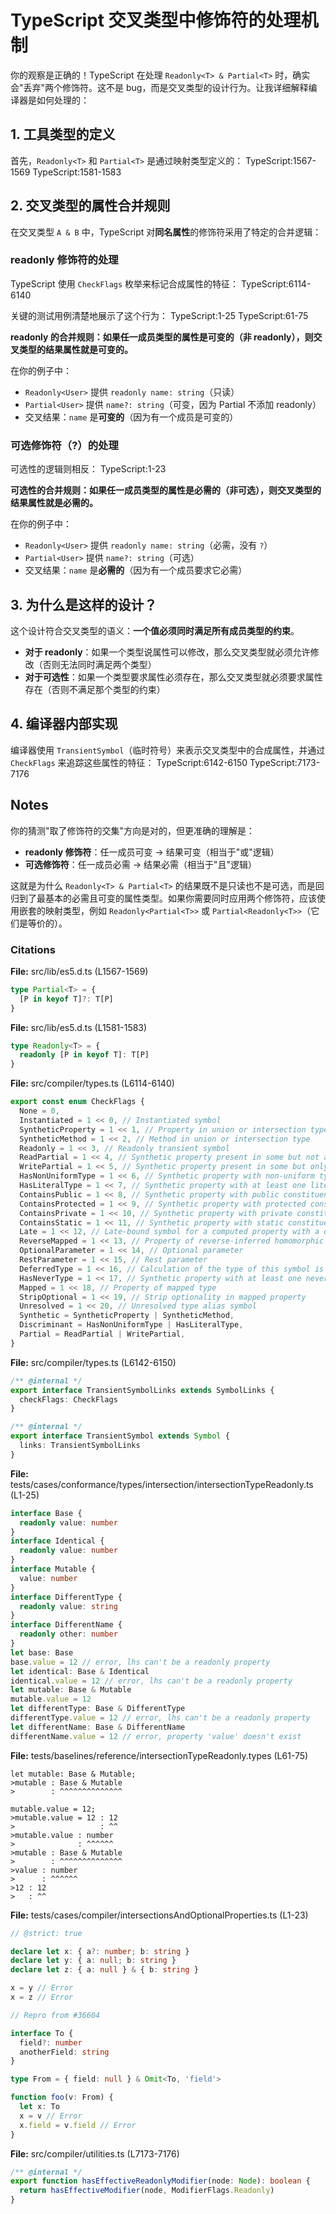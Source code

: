 # TypeScript 交叉类型中修饰符的处理机制

你的观察是正确的！TypeScript 在处理 `Readonly<T> & Partial<T>` 时，确实会"丢弃"两个修饰符。这不是 bug，而是交叉类型的设计行为。让我详细解释编译器是如何处理的：

## 1. 工具类型的定义

首先，`Readonly<T>` 和 `Partial<T>` 是通过映射类型定义的： TypeScript:1567-1569 TypeScript:1581-1583

## 2. 交叉类型的属性合并规则

在交叉类型 `A & B` 中，TypeScript 对**同名属性**的修饰符采用了特定的合并逻辑：

### readonly 修饰符的处理

TypeScript 使用 `CheckFlags` 枚举来标记合成属性的特征： TypeScript:6114-6140

关键的测试用例清楚地展示了这个行为： TypeScript:1-25 TypeScript:61-75

**readonly 的合并规则：如果任一成员类型的属性是可变的（非 readonly），则交叉类型的结果属性就是可变的。**

在你的例子中：

- `Readonly<User>` 提供 `readonly name: string`（只读）
- `Partial<User>` 提供 `name?: string`（可变，因为 Partial 不添加 readonly）
- 交叉结果：`name` 是**可变的**（因为有一个成员是可变的）

### 可选修饰符（?）的处理

可选性的逻辑则相反： TypeScript:1-23

**可选性的合并规则：如果任一成员类型的属性是必需的（非可选），则交叉类型的结果属性就是必需的。**

在你的例子中：

- `Readonly<User>` 提供 `readonly name: string`（必需，没有 `?`）
- `Partial<User>` 提供 `name?: string`（可选）
- 交叉结果：`name` 是**必需的**（因为有一个成员要求它必需）

## 3. 为什么是这样的设计？

这个设计符合交叉类型的语义：**一个值必须同时满足所有成员类型的约束**。

- **对于 readonly**：如果一个类型说属性可以修改，那么交叉类型就必须允许修改（否则无法同时满足两个类型）
- **对于可选性**：如果一个类型要求属性必须存在，那么交叉类型就必须要求属性存在（否则不满足那个类型的约束）

## 4. 编译器内部实现

编译器使用 `TransientSymbol`（临时符号）来表示交叉类型中的合成属性，并通过 `CheckFlags` 来追踪这些属性的特征： TypeScript:6142-6150 TypeScript:7173-7176

## Notes

你的猜测"取了修饰符的交集"方向是对的，但更准确的理解是：

- **readonly 修饰符**：任一成员可变 → 结果可变（相当于"或"逻辑）
- **可选修饰符**：任一成员必需 → 结果必需（相当于"且"逻辑）

这就是为什么 `Readonly<T> & Partial<T>` 的结果既不是只读也不是可选，而是回归到了最基本的必需且可变的属性类型。如果你需要同时应用两个修饰符，应该使用嵌套的映射类型，例如 `Readonly<Partial<T>>` 或 `Partial<Readonly<T>>`（它们是等价的）。

### Citations

**File:** src/lib/es5.d.ts (L1567-1569)

```typescript
type Partial<T> = {
  [P in keyof T]?: T[P]
}
```

**File:** src/lib/es5.d.ts (L1581-1583)

```typescript
type Readonly<T> = {
  readonly [P in keyof T]: T[P]
}
```

**File:** src/compiler/types.ts (L6114-6140)

```typescript
export const enum CheckFlags {
  None = 0,
  Instantiated = 1 << 0, // Instantiated symbol
  SyntheticProperty = 1 << 1, // Property in union or intersection type
  SyntheticMethod = 1 << 2, // Method in union or intersection type
  Readonly = 1 << 3, // Readonly transient symbol
  ReadPartial = 1 << 4, // Synthetic property present in some but not all constituents
  WritePartial = 1 << 5, // Synthetic property present in some but only satisfied by an index signature in others
  HasNonUniformType = 1 << 6, // Synthetic property with non-uniform type in constituents
  HasLiteralType = 1 << 7, // Synthetic property with at least one literal type in constituents
  ContainsPublic = 1 << 8, // Synthetic property with public constituent(s)
  ContainsProtected = 1 << 9, // Synthetic property with protected constituent(s)
  ContainsPrivate = 1 << 10, // Synthetic property with private constituent(s)
  ContainsStatic = 1 << 11, // Synthetic property with static constituent(s)
  Late = 1 << 12, // Late-bound symbol for a computed property with a dynamic name
  ReverseMapped = 1 << 13, // Property of reverse-inferred homomorphic mapped type
  OptionalParameter = 1 << 14, // Optional parameter
  RestParameter = 1 << 15, // Rest parameter
  DeferredType = 1 << 16, // Calculation of the type of this symbol is deferred due to processing costs, should be fetched with `getTypeOfSymbolWithDeferredType`
  HasNeverType = 1 << 17, // Synthetic property with at least one never type in constituents
  Mapped = 1 << 18, // Property of mapped type
  StripOptional = 1 << 19, // Strip optionality in mapped property
  Unresolved = 1 << 20, // Unresolved type alias symbol
  Synthetic = SyntheticProperty | SyntheticMethod,
  Discriminant = HasNonUniformType | HasLiteralType,
  Partial = ReadPartial | WritePartial,
}
```

**File:** src/compiler/types.ts (L6142-6150)

```typescript
/** @internal */
export interface TransientSymbolLinks extends SymbolLinks {
  checkFlags: CheckFlags
}

/** @internal */
export interface TransientSymbol extends Symbol {
  links: TransientSymbolLinks
}
```

**File:** tests/cases/conformance/types/intersection/intersectionTypeReadonly.ts (L1-25)

```typescript
interface Base {
  readonly value: number
}
interface Identical {
  readonly value: number
}
interface Mutable {
  value: number
}
interface DifferentType {
  readonly value: string
}
interface DifferentName {
  readonly other: number
}
let base: Base
base.value = 12 // error, lhs can't be a readonly property
let identical: Base & Identical
identical.value = 12 // error, lhs can't be a readonly property
let mutable: Base & Mutable
mutable.value = 12
let differentType: Base & DifferentType
differentType.value = 12 // error, lhs can't be a readonly property
let differentName: Base & DifferentName
differentName.value = 12 // error, property 'value' doesn't exist
```

**File:** tests/baselines/reference/intersectionTypeReadonly.types (L61-75)

```text
let mutable: Base & Mutable;
>mutable : Base & Mutable
>        : ^^^^^^^^^^^^^^

mutable.value = 12;
>mutable.value = 12 : 12
>                   : ^^
>mutable.value : number
>              : ^^^^^^
>mutable : Base & Mutable
>        : ^^^^^^^^^^^^^^
>value : number
>      : ^^^^^^
>12 : 12
>   : ^^
```

**File:** tests/cases/compiler/intersectionsAndOptionalProperties.ts (L1-23)

```typescript
// @strict: true

declare let x: { a?: number; b: string }
declare let y: { a: null; b: string }
declare let z: { a: null } & { b: string }

x = y // Error
x = z // Error

// Repro from #36604

interface To {
  field?: number
  anotherField: string
}

type From = { field: null } & Omit<To, 'field'>

function foo(v: From) {
  let x: To
  x = v // Error
  x.field = v.field // Error
}
```

**File:** src/compiler/utilities.ts (L7173-7176)

```typescript
/** @internal */
export function hasEffectiveReadonlyModifier(node: Node): boolean {
  return hasEffectiveModifier(node, ModifierFlags.Readonly)
}
```
